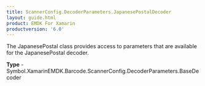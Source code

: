 ```yaml
---
title: ScannerConfig.DecoderParameters.JapanesePostalDecoder
layout: guide.html 
product: EMDK For Xamarin 
productversion: '6.0' 
---
```

The JapanesePostal class provides access to parameters that are available for the JapanesePostal decoder.

**Type** - Symbol.XamarinEMDK.Barcode.ScannerConfig.DecoderParameters.BaseDecoder



